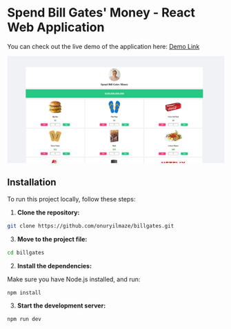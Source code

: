 # Spend Bill Gates' Money - React Web Application

You can check out the live demo of the application here: [Demo Link](https://nejibill.netlify.app/)

![Screen shot](./src/assets/screen-shot.png)

## Installation

To run this project locally, follow these steps:

1. **Clone the repository:**

```bash
git clone https://github.com/onuryilmaze/billgates.git
```

3. **Move to the project file:**

```bash
cd billgates
```

2. **Install the dependencies:**

Make sure you have Node.js installed, and run:
```bash
npm install
```
3. **Start the development server:**

```bash
npm run dev
```
